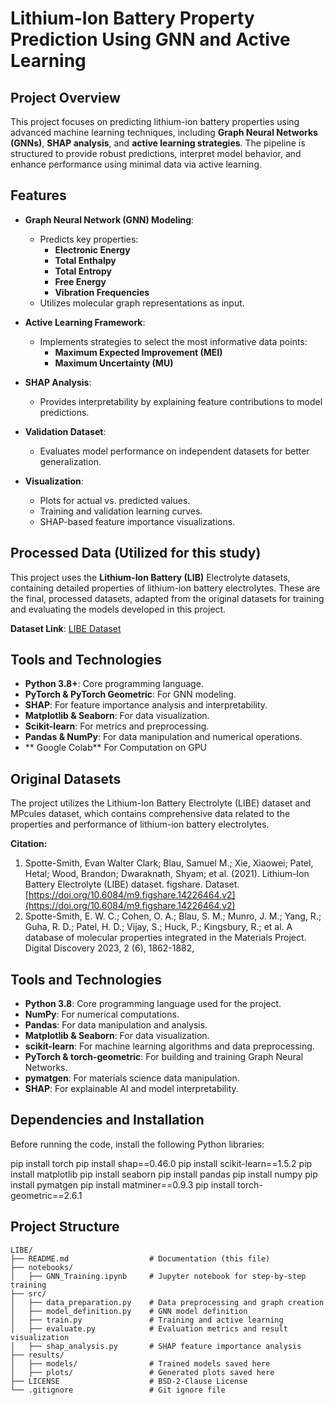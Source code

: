 # Lithium-Ion Battery Property Prediction Using GNN and Active Learning

## Project Overview

This project focuses on predicting lithium-ion battery properties using advanced machine learning techniques, including **Graph Neural Networks (GNNs)**, **SHAP analysis**, and **active learning strategies**. The pipeline is structured to provide robust predictions, interpret model behavior, and enhance performance using minimal data via active learning.

## Features

- **Graph Neural Network (GNN) Modeling**:
  - Predicts key properties:
    - **Electronic Energy**
    - **Total Enthalpy**
    - **Total Entropy**
    - **Free Energy**
    - **Vibration Frequencies**
  - Utilizes molecular graph representations as input.
  
- **Active Learning Framework**:
  - Implements strategies to select the most informative data points:
    - **Maximum Expected Improvement (MEI)**
    - **Maximum Uncertainty (MU)**

- **SHAP Analysis**:
  - Provides interpretability by explaining feature contributions to model predictions.
  
- **Validation Dataset**:
  - Evaluates model performance on independent datasets for better generalization.

- **Visualization**:
  - Plots for actual vs. predicted values.
  - Training and validation learning curves.
  - SHAP-based feature importance visualizations.

## Processed Data (Utilized for this study)

This project uses the **Lithium-Ion Battery (LIB)** Electrolyte datasets, containing detailed properties of lithium-ion battery electrolytes. These are the final, processed datasets, adapted from the original datasets for training and evaluating the models developed in this project.

**Dataset Link**: [LIBE Dataset](https://drive.google.com/drive/folders/1-gLGgO4IJUV73uG8xS2VqtipaGXenuTV?usp=sharing)

## Tools and Technologies

- **Python 3.8+**: Core programming language.
- **PyTorch & PyTorch Geometric**: For GNN modeling.
- **SHAP**: For feature importance analysis and interpretability.
- **Matplotlib & Seaborn**: For data visualization.
- **Scikit-learn**: For metrics and preprocessing.
- **Pandas & NumPy**: For data manipulation and numerical operations.
- ** Google Colab** For Computation on GPU

## Original Datasets

The project utilizes the Lithium-Ion Battery Electrolyte (LIBE) dataset and MPcules dataset, which contains comprehensive data related to the properties and performance of lithium-ion battery electrolytes. 

**Citation:**  
1. Spotte-Smith, Evan Walter Clark; Blau, Samuel M.; Xie, Xiaowei; Patel, Hetal; Wood, Brandon; Dwaraknath, Shyam; et al. (2021). Lithium-Ion Battery Electrolyte (LIBE) dataset. figshare. Dataset. [https://doi.org/10.6084/m9.figshare.14226464.v2](https://doi.org/10.6084/m9.figshare.14226464.v2)
2. Spotte-Smith, E. W. C.; Cohen, O. A.; Blau, S. M.; Munro, J. M.; Yang, R.; Guha, R. D.; Patel, H. D.; Vijay, S.; Huck, P.; Kingsbury, R.; et al. A database of molecular properties integrated in the Materials Project. Digital Discovery 2023, 2 (6), 1862-1882, 

## Tools and Technologies

- **Python 3.8**: Core programming language used for the project.
- **NumPy**: For numerical computations.
- **Pandas**: For data manipulation and analysis.
- **Matplotlib & Seaborn**: For data visualization.
- **scikit-learn**: For machine learning algorithms and data preprocessing.
- **PyTorch & torch-geometric**: For building and training Graph Neural Networks.
- **pymatgen**: For materials science data manipulation.
- **SHAP**: For explainable AI and model interpretability.

## Dependencies and Installation 

Before running the code, install the following Python libraries:

pip install torch
pip install shap==0.46.0
pip install scikit-learn==1.5.2
pip install matplotlib
pip install seaborn
pip install pandas
pip install numpy
pip install pymatgen
pip install matminer==0.9.3
pip install torch-geometric==2.6.1


## Project Structure

```plaintext
LIBE/
├── README.md                  # Documentation (this file)
├── notebooks/
│   ├── GNN_Training.ipynb     # Jupyter notebook for step-by-step training
├── src/
│   ├── data_preparation.py    # Data preprocessing and graph creation
│   ├── model_definition.py    # GNN model definition
│   ├── train.py               # Training and active learning
│   ├── evaluate.py            # Evaluation metrics and result visualization
│   ├── shap_analysis.py       # SHAP feature importance analysis
├── results/
│   ├── models/                # Trained models saved here
│   ├── plots/                 # Generated plots saved here
├── LICENSE                    # BSD-2-Clause License
└── .gitignore                 # Git ignore file




